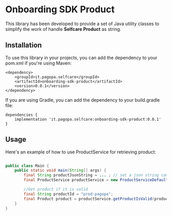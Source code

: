 # Onboarding SDK Product

This library has been developed to provide a set of Java utility classes to simplify the work of handle **Selfcare Product** as string.

## Installation

To use this library in your projects, you can add the dependency to your pom.xml if you're using Maven:

```shell script
<dependency>
    <groupId>it.pagopa.selfcare</groupId>
    <artifactId>onboarding-sdk-product</artifactId>
    <version>0.0.1</version>
</dependency>
```

If you are using Gradle, you can add the dependency to your build.gradle file:

```shell script
dependencies {
    implementation 'it.pagopa.selfcare:onboarding-sdk-product:0.0.1'
}
```

## Usage

Here's an example of how to use ProductService for retrieving product:

```java script

public class Main {
    public static void main(String[] args) {
        final String productJsonString = ... ; // set a json string compliant to a List of Product Pojo
        final ProductService productService = new ProductServiceDefault(productJsonString);

        //Get product if it is valid
        final String productId = "prod-pagopa";
        final Product product = productService.getProductIsValid(productId);
    }
}
```